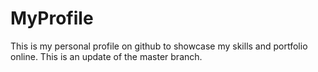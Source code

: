 # MyProfile
This is my personal profile on github to showcase my skills and portfolio online.
This is an update of the master branch.